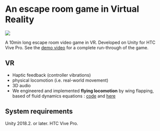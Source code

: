 # An escape room game in Virtual Reality

![](media/giphy.gif)

A 10min long escape room video game in VR.
Developed on Unity for HTC Vive Pro.
See the [demo video](media/VRvideo.mp4) for a complete run-through of the game.

## VR
- Haptic feedback (controller vibrations)
- physical locomotion (i.e. real-world movement)
- 3D audio 
- We engineered and implemented **flying locomotion** by wing flapping, based of fluid dynamics equations : [code](Assets⁩/Scripts/FlyingExp⁩/FlyingExp.cs) and [here](⁨Assets⁩/Scripts/FlyingExp⁩/GetDragForce.cs)

## System requirements
Unity 2018.2. or later.
HTC Vive Pro.
